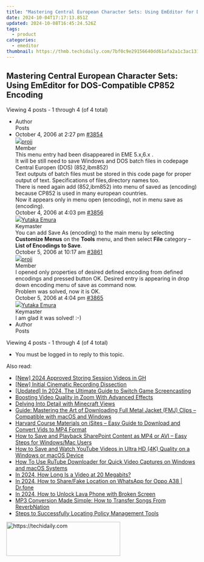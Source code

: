 ```yaml
---
title: "Mastering Central European Character Sets: Using EmEditor for DOS-Compatible CP852 Encoding"
date: 2024-10-04T17:17:13.851Z
updated: 2024-10-08T16:45:24.526Z
tags:
  - product
categories:
  - emeditor
thumbnail: https://thmb.techidaily.com/7bf0c9e29156640dd61afa2a1c3ac131876c62be46882c79429b4da00cd9e9ec.jpg
---
```


## Mastering Central European Character Sets: Using EmEditor for DOS-Compatible CP852 Encoding

Viewing 4 posts - 1 through 4 (of 4 total)

* Author  
Posts
* October 4, 2006 at 2:27 pm [#3854](https://tools.techidaily.com/emeditor/products/)  
[![](https://secure.gravatar.com/avatar/712938afe13dfa6b8da87048c962de19?s=80&d=identicon&r=g)projj](https://www.emeditor.com/forums/users/projj/ "View projj's profile")  
Member  
This menu entry had been disappeared in EME 5.x,6.x .  
 It will be still need to save Windows and DOS batch files in codepage  
 Central Europen (DOS) (852,ibm852)  
 Text outputs of batch files must be stored in this code page for proper output of text. Specifications of files,directory names too.  
 There is need again add (852,ibm852) into menu of saved as (encoding) because CP852 is used in many european countries.  
 Now it appears only in menu open (encoding), not in menu save as (encoding).  
October 4, 2006 at 4:03 pm [#3856](https://tools.techidaily.com/emeditor/products/)  
[![](https://secure.gravatar.com/avatar/a0a6377144ed3636f985d87303f65ed2?s=80&d=identicon&r=g)Yutaka Emura](https://www.emeditor.com/forums/users/yemura/ "View Yutaka Emura's profile")  
Keymaster  
You can add Save As (encoding) to the main menu by selecting **Customize Menus** on the **Tools** menu, and then select **File** category – **List of Encodings to Save**.  
October 5, 2006 at 10:17 am [#3861](https://tools.techidaily.com/emeditor/products/)  
[![](https://secure.gravatar.com/avatar/712938afe13dfa6b8da87048c962de19?s=80&d=identicon&r=g)projj](https://www.emeditor.com/forums/users/projj/ "View projj's profile")  
Member  
I opened only properties of desired defined encoding from defined encodings and pressed button OK. Desired entry is appearing in drop down encoding menu of save as command now.  
 Problem was solved, now it is OK.  
October 5, 2006 at 4:04 pm [#3865](https://tools.techidaily.com/emeditor/products/)  
[![](https://secure.gravatar.com/avatar/a0a6377144ed3636f985d87303f65ed2?s=80&d=identicon&r=g)Yutaka Emura](https://www.emeditor.com/forums/users/yemura/ "View Yutaka Emura's profile")  
Keymaster  
I am glad it was solved! :-)
* Author  
Posts

Viewing 4 posts - 1 through 4 (of 4 total)

* You must be logged in to reply to this topic.

<ins class="adsbygoogle"
     style="display:block"
     data-ad-format="autorelaxed"
     data-ad-client="ca-pub-7571918770474297"
     data-ad-slot="1223367746"></ins>

<ins class="adsbygoogle"
     style="display:block"
     data-ad-client="ca-pub-7571918770474297"
     data-ad-slot="8358498916"
     data-ad-format="auto"
     data-full-width-responsive="true"></ins>

<span class="atpl-alsoreadstyle">Also read:</span>
<div><ul>
<li><a href="https://screen-recording.techidaily.com/new-2024-approved-storing-session-videos-in-gh/"><u>[New] 2024 Approved Storing Session Videos in GH</u></a></li>
<li><a href="https://digital-screen-recording.techidaily.com/new-initial-cinematic-recording-dissection/"><u>[New] Initial Cinematic Recording Dissection</u></a></li>
<li><a href="https://screen-recording.techidaily.com/updated-in-2024-the-ultimate-guide-to-switch-game-screencasting/"><u>[Updated] In 2024, The Ultimate Guide to Switch Game Screencasting</u></a></li>
<li><a href="https://extra-lessons.techidaily.com/boosting-video-quality-in-zoom-with-advanced-effects/"><u>Boosting Video Quality in Zoom With Advanced Effects</u></a></li>
<li><a href="https://extra-tips.techidaily.com/delving-into-detail-with-minecraft-views/"><u>Delving Into Detail with Minecraft Views</u></a></li>
<li><a href="https://win-special.techidaily.com/guide-mastering-the-art-of-downloading-full-metal-jacket-fmj-clips-compatible-with-macos-and-windows/"><u>Guide: Mastering the Art of Downloading Full Metal Jacket (FMJ) Clips – Compatible with macOS and Windows</u></a></li>
<li><a href="https://win-special.techidaily.com/harvard-course-materials-on-isites-easy-guide-to-download-and-convert-vids-to-mp4-format/"><u>Harvard Course Materials on iSites – Easy Guide to Download and Convert Vids to MP4 Format</u></a></li>
<li><a href="https://win-special.techidaily.com/how-to-save-and-playback-sharepoint-content-as-mp4-or-avi-easy-steps-for-windowsmac-users/"><u>How to Save and Playback SharePoint Content as MP4 or AVI – Easy Steps for Windows/Mac Users</u></a></li>
<li><a href="https://win-special.techidaily.com/how-to-save-and-watch-youtube-videos-in-ultra-hd-4k-quality-on-a-windows-or-macos-device/"><u>How to Save and Watch YouTube Videos in Ultra HD (4K) Quality on a Windows or macOS Device</u></a></li>
<li><a href="https://win-special.techidaily.com/how-to-use-rutube-downloader-for-quick-video-captures-on-windows-and-macos-systems/"><u>How To Use RuTube Downloader for Quick Video Captures on Windows and macOS Systems</u></a></li>
<li><a href="https://some-knowledge.techidaily.com/in-2024-how-long-is-a-video-at-20-megabits/"><u>In 2024, How Long Is a Video at 20 Megabits?</u></a></li>
<li><a href="https://location-social.techidaily.com/in-2024-how-to-sharefake-location-on-whatsapp-for-oppo-a38-drfone-by-drfone-virtual-android/"><u>In 2024, How to Share/Fake Location on WhatsApp for Oppo A38 | Dr.fone</u></a></li>
<li><a href="https://android-unlock.techidaily.com/in-2024-how-to-unlock-lava-phone-with-broken-screen-by-drfone-android/"><u>In 2024, How to Unlock Lava Phone with Broken Screen</u></a></li>
<li><a href="https://win-special.techidaily.com/mp3-conversion-made-simple-how-to-transfer-songs-from-reverbnation/"><u>MP3 Conversion Made Simple: How to Transfer Songs From ReverbNation</u></a></li>
<li><a href="https://win11-tips.techidaily.com/steps-to-successfully-locating-policy-management-tools/"><u>Steps to Successfully Locating Policy Management Tools</u></a></li>
</ul></div>

<!-- affiliate ads begin -->
<a href="https://homestyler.sjv.io/c/5597632/1943648/22993" target="_top" id="1943648">
  <img src="//a.impactradius-go.com/display-ad/22993-1943648" border="0" alt="https://techidaily.com" width="300" height="90"/>
</a>
<img height="0" width="0" src="https://homestyler.sjv.io/i/5597632/1943648/22993" style="position:absolute;visibility:hidden;" border="0" />
<!-- affiliate ads end -->

